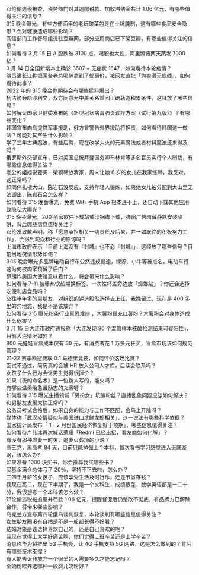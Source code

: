 邓伦偷逃税被查，税务部门对其追缴税款、加收滞纳金共计 1.06 亿元，有哪些值得关注的信息？  
315 晚会曝光，有些方便面里的老坛酸菜包是在土坑腌制，这有哪些食品安全隐患？会对健康造成哪些影响？  
网信部门工作督导组进驻豆瓣网，部分应用商店已下架豆瓣，有哪些值得关注的信息？  
如何看待 3 月 15 日 A 股跌破 3100 点，港股也大跌，阿里腾讯两天蒸发 7000 亿？  
3 月 14 日全国新增本土确诊 3507 + 无症状 1647，如何看待本轮疫情？  
演员潘长江称把茅台老总喝醉拿到了优惠价，被网友直批「为卖酒无底线」，如何看待此事？  
2022 年的 315 晚会你期待会有哪些猛料爆出？  
杨洁篪会晤沙利文，双方同意为中美关系重回正确轨道积累条件，这释放了哪些信号？  
如何解读国家卫健委发布的《新型冠状病毒肺炎诊疗方案（试行第九版）》？有哪些变化？  
韩国宣布向乌提供军事援助，俄方曾警告外界援助将担责，如何看待韩国这一做法？可能对其产生什么影响？  
学了三年古典魔法，有些后悔，现在改学大火的元素魔法或者材料魔法还来得及吗？  
俄罗斯外交部宣布，已对美国总统拜登国务卿布林肯等多名官员实行个人制裁，有哪些信息值得关注？  
老公的姐姐说要买一架钢琴放我家，周末让她 6 岁的女儿在我家练琴，我反对，这正常吗？  
祁同伟扎根大山，陈岩石没反应，支持年轻人锻炼，如果他女儿被分配到大山里无法调出，陈岩石会怎么样？  
如何看待 315 晚会曝光，免费 WiFi 手机 App 根本连不上，还自动下载其他应用致隐私大曝光？  
315 晚会曝光，200 余家软件下载站或涉捆绑下载，弹窗广告暗藏静默安装陷阱，背后哪些信息值得关注？  
邓伦发致歉声明，称「愿意承担相关一切责任及后果，并一如既往的积极努力工作」，会得到观众和行业的原谅吗？  
上海市政府表示「目前上海没有『封城』也不必『封城』」，这释放了哪些信号？目前当地疫情形势如何？  
3·15 晚会曝光多品牌电动自行车公然违规提速，绿源、小牛等被点名，电动车行速为何被商家预留了后门？  
伊朗炸美国大使馆意味着什么，将会带来什么影响？  
如何看待 7-11 被曝热饮超期换标签、一次性杯盖旁边放「蟑螂贴」？你还会选择吃便利店食品吗？  
交往半年多的男朋友，对组织的遴选毅然选择去上任，我挽留过，现在是 400 多里的异地恋，我是不是该放弃？  
如何看待 315 曝光粉条行业真假难辨 ，木薯粉冒充红薯粉？木薯粉会对身体造成什么危害？  
3 月 15 日大连市政府通报称「大连发现 90 个混管样本核酸检测结果可疑阳性」，目前大连情况如何？  
800 元娃娃盲盒成本仅有 30 元，有消费者花 1 万多元狂买，盲盒市场该如何规范管理？  
21-22 赛季欧冠曼联 0:1 马德里竞技，如何评价这场比赛？  
面试不通过，简历真的会被 HR 放入公司人才库，后续会联系吗？  
女孩子什么行为会让男生觉得很掉价？  
如果《夜的命名术》是一位新人写的，能火吗？  
有哪些温柔治愈且励志的文案呀？  
如何看待 315 曝光主播领域「男扮女」坑骗粉丝？直播乱象问题应该如何解决？  
和男朋友发展太快正常吗？  
公务员考试合格后，如果自身的能力与工作不匹配，会马上开除吗？  
媒体称「武汉疫情疑似与美国进口冰鲜龙虾相关」，这一说法有哪些科学依据？  
国家统计局发布「 1 - 2 月份国民经济恢复好于预期」，哪些信息值得关注？  
如何看待卢伟冰再次喊话荣耀「Redmi 已经出招，看友商如何化解」？  
有没有那种虐妻一时爽，追妻火葬场的小说？  
高三党，离高考 84 天，目前只能勉强上个本科，每次看书学习感觉进入无底漩涡，该怎么办?  
如果准备 1000 块买书，你会推荐我买哪些书？  
买基金满仓总体亏了 20％，坚持不下去啦，怎么办？  
三四千月薪的女孩子，应该享受生活及时行乐，还是节省存钱？  
我现在高二，现在下半期了，我是一个文科生，成绩很差，数学英语都是一二十分，我很想考一个本科该怎么做？  
邓伦偷逃税被追缴并罚款 1.06 亿元，提醒督促后仍整改不彻底，有品牌方已解除合作，将带来哪些影响？  
乌克兰方宣布第四轮俄乌谈判恢复，本轮谈判有哪些信息值得关注？  
女生朋友圈没有自拍是不是一般都长得不好看？  
结婚对象是该选择喜欢自己的，还是自己喜欢的呢？  
我现在觉得上大学好痛苦啊，你们觉得上班辛苦还是上学辛苦？  
消息称华为将推出 5G 手机壳，让 4G 手机支持 5G 网络，这是怎么做到的？背后有哪些技术支撑？  
有人能告诉我放弃一个很爱的人需要多久才能忘记吗？  
全奶粉喂养选哪种一段婴儿奶粉好？  
